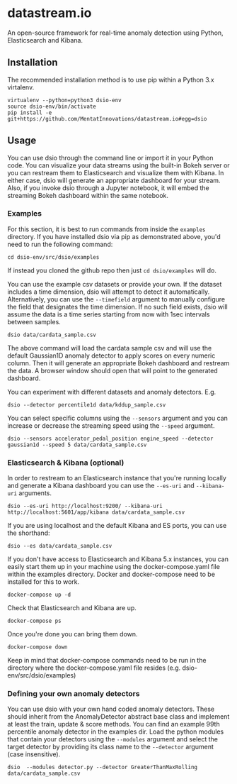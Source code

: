 # datastream.io
An open-source framework for real-time anomaly detection using Python, Elasticsearch and Kibana.

## Installation
The recommended installation method is to use pip within a Python 3.x virtalenv.

    virtualenv --python=python3 dsio-env
    source dsio-env/bin/activate
    pip install -e git+https://github.com/MentatInnovations/datastream.io#egg=dsio

## Usage

You can use dsio through the command line or import it in your Python code. You can visualize your data streams using the built-in Bokeh server or you can restream them to Elasticsearch and visualize them with Kibana. In either case, dsio will generate an appropriate dashboard for your stream. Also, if you invoke dsio through a Jupyter notebook, it will embed the streaming Bokeh dashboard within the same notebook.


### Examples

For this section, it is best to run commands from inside the `examples` directory. If you have installed dsio via pip as demonstrated above, you'd need to run the following command: 

    cd dsio-env/src/dsio/examples
    
If instead you cloned the github repo then just `cd dsio/examples` will do. 

You can use the example csv datasets or provide your own. If the dataset includes a time dimension, dsio will attempt to detect it automatically. Alternatively, you can use the `--timefield` argument to manually configure the field that designates the time dimension. If no such field exists, dsio will assume the data is a time series starting from now with 1sec intervals between samples.

    dsio data/cardata_sample.csv

The above command will load the cardata sample csv and will use the default Gaussian1D anomaly detector to apply scores on every numeric column. Then it will generate an appropriate Bokeh dashboard and restream the data. A browser window should open that will point to the generated dashboard. 

You can experiment with different datasets and anomaly detectors. E.g.

    dsio --detector percentile1d data/kddup_sample.csv

You can select specific columns using the `--sensors` argument and you can increase or decrease the streaming speed using the `--speed` argument.

    dsio --sensors accelerator_pedal_position engine_speed --detector gaussian1d --speed 5 data/cardata_sample.csv

### Elasticsearch & Kibana (optional)

In order to restream to an Elasticsearch instance that you're running locally and generate a Kibana dashboard you can use the `--es-uri` and `--kibana-uri` arguments.

    dsio --es-uri http://localhost:9200/ --kibana-uri http://localhost:5601/app/kibana data/cardata_sample.csv

If you are using localhost and the default Kibana and ES ports, you can use the shorthand: 

    dsio --es data/cardata_sample.csv

If you don't have access to Elasticsearch and Kibana 5.x instances, you can easily start them up in your machine using the docker-compose.yaml file within the examples directory. Docker and docker-compose need to be installed for this to work.

    docker-compose up -d

Check that Elasticsearch and Kibana are up.

    docker-compose ps

Once you're done you can bring them down.

    docker-compose down

Keep in mind that docker-compose commands need to be run in the directory where the docker-compose.yaml file resides (e.g. dsio-env/src/dsio/examples)

### Defining your own anomaly detectors

You can use dsio with your own hand coded anomaly detectors. These should inherit from the AnomalyDetector abstract base class and implement at least the train, update & score methods. You can find an example 99th percentile anomaly detector in the examples dir. Load the python modules that contain your detectors using the `--modules` argument and select the target detector by providing its class name to the `--detector` argument (case insensitive).

    dsio  --modules detector.py --detector GreaterThanMaxRolling data/cardata_sample.csv
